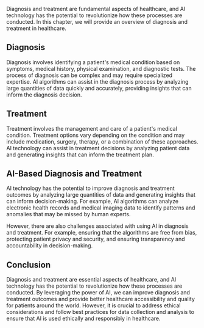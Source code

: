 
Diagnosis and treatment are fundamental aspects of healthcare, and AI technology has the potential to revolutionize how these processes are conducted. In this chapter, we will provide an overview of diagnosis and treatment in healthcare.

Diagnosis
---------

Diagnosis involves identifying a patient's medical condition based on symptoms, medical history, physical examination, and diagnostic tests. The process of diagnosis can be complex and may require specialized expertise. AI algorithms can assist in the diagnosis process by analyzing large quantities of data quickly and accurately, providing insights that can inform the diagnosis decision.

Treatment
---------

Treatment involves the management and care of a patient's medical condition. Treatment options vary depending on the condition and may include medication, surgery, therapy, or a combination of these approaches. AI technology can assist in treatment decisions by analyzing patient data and generating insights that can inform the treatment plan.

AI-Based Diagnosis and Treatment
--------------------------------

AI technology has the potential to improve diagnosis and treatment outcomes by analyzing large quantities of data and generating insights that can inform decision-making. For example, AI algorithms can analyze electronic health records and medical imaging data to identify patterns and anomalies that may be missed by human experts.

However, there are also challenges associated with using AI in diagnosis and treatment. For example, ensuring that the algorithms are free from bias, protecting patient privacy and security, and ensuring transparency and accountability in decision-making.

Conclusion
----------

Diagnosis and treatment are essential aspects of healthcare, and AI technology has the potential to revolutionize how these processes are conducted. By leveraging the power of AI, we can improve diagnosis and treatment outcomes and provide better healthcare accessibility and quality for patients around the world. However, it is crucial to address ethical considerations and follow best practices for data collection and analysis to ensure that AI is used ethically and responsibly in healthcare.
